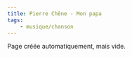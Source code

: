 ```yaml
---
title: Pierre Chêne - Mon papa
tags:
    - musique/chanson
---
```


Page créée automatiquement, mais vide.
